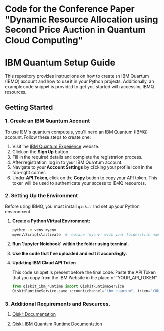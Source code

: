 # Code for the Conference Paper "Dynamic Resource Allocation using Second Price Auction in Quantum Cloud Computing" 
# IBM Quantum Setup Guide

This repository provides instructions on how to create an IBM Quantum (IBMQ) account and how to use it in your Python projects. Additionally, an example code snippet is provided to get you started with accessing IBMQ resources.

## Getting Started

### 1. Create an IBM Quantum Account

To use IBM's quantum computers, you'll need an IBM Quantum (IBMQ) account. Follow these steps to create one:

1. Visit the [IBM Quantum Experience](https://quantum-computing.ibm.com/) website.
2. Click on the **Sign Up** button. 
3. Fill in the required details and complete the registration process.
4. After registration, log in to your IBM Quantum account.
5. Navigate to your **Account Settings** by clicking your profile icon in the top-right corner.
6. Under **API Token**, click on the **Copy** button to copy your API token. This token will be used to authenticate your access to IBMQ resources.

### 2. Setting Up the Environment

Before using IBMQ, you must install `qiskit` and set up your Python environment.

1. **Create a Python Virtual Environment:**

   ```bash
   python -m venv myenv
   myenv\Scripts\activate  # replace 'myenv' with your folder/file name as required

2. **Run 'Jupyter Notebook' within the folder using terminal.**

3. **Use the code that I've uploaded and edit it accordingly.**

4. **Updating IBM Cloud API Token**

   This code snippet is present before the final code. Paste the API Token that you copy from the IBM Website in the place of "YOUR_API_TOKEN"
   
    ```python
    from qiskit_ibm_runtime import QiskitRuntimeService
    QiskitRuntimeService.save_account(channel="ibm_quantum", token="YOUR_API_TOKEN") #use the Token from the "IBM Quantum Platform" page of your profile.

### 3. Additional Requirements and Resources.

1. [Qiskit Documentation](https://docs.quantum.ibm.com/guides/hello-world)
   
2. [Qiskit IBM Quantum Runtime Documentation](https://github.com/Qiskit/qiskit-ibm-runtime?tab=readme-ov-file#account-setup)
   
